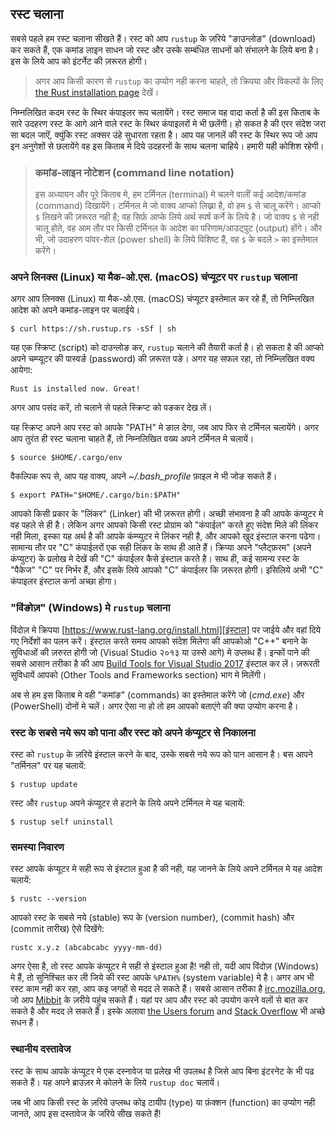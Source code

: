## रस्ट चलाना

सबसे पहले हम रस्ट चलाना सीखते हैं। रस्ट को आप `rustup` के ज़रिये "ङाउन्लोङ"
(download) कर सकते हैं, एक कमांड लाइन साधन जो रस्ट और उस्के सम्बंधित साधनों को
संभालने के लिये बना है। इस के लिये आप को इंटर्नेट की ज़रूरत होगी।

> अगर आप किसी कारण से `rustup` का उप्योग नही करना चाहते, तो क्रिपया और विकल्पों
> के लिए [the Rust installation page](https://www.rust-lang.org/install.html)
> देखें।

निम्नलिखित कदम रस्ट के स्थिर कंपाइलर रूप चलायेंगे। रस्ट समाज यह वादा कर्ता है की
इस किताब के सारे उदहरण रस्ट के आगे आने वाले रस्ट के स्थिर कंपाइलरों मे भी
छलेंगी। हो सकत है की एरर संदेश जरा सा बदल जाऎं, क्युंकि रस्ट अक्सर उंहे सुधारता
रहता है। आप यह जानलें की रस्ट के स्थिर रूप जो आप इन अनुगेशों से छलायेंगे वह इस
किताब मे दिये उदहरनों के साथ चलना चाहिये। हमारी यही कोशिश रहेगी।

> ### कमांड-लाइन नोटेशन (command line notation)
>
> इस अध्यायन और पूरे किताब मे, हम टर्मिनल (terminal) मे चलने वालीं कई आदेश/कमांङ
> (command) दिखायेंगे। टर्मिनल मे जो वाक्य आप्को लिख्ना है, वो हम `$` से चालू
> करेंगे। आप्को `$` लिखने की ज़रूरत नही है; वह सिर्फ़ आप्के लिये अर्थ स्पर्ष
> कर्ने के लिये है। जो वाक्य `$` से नही चालू होते, वह आम तौर पर किसी टर्मिनल के
> आदेश का परिणाम/आउट्पुट (output) होंगे। और भी, जो उदाहरण पांवर-शेल (power
> shell) के लिये विशिष्ट हैं, वह `$` के बदले `>` का इस्तेमाल करेंगे।

### अपने लिनक्स (Linux) या मैक-ओ.एस. (macOS) चंप्यूटर पर `rustup` चलाना

अगर आप  लिनक्स (Linux) या मैक-ओ.एस. (macOS) चंप्यूटर इस्तेमाल कर रहे हैं, तो
निम्न्लिखित आदेश को अपने कमांड-लाइन पर चलाईये।

```text
$ curl https://sh.rustup.rs -sSf | sh
```

यह एक स्क्रिप्ट (script) को दाउन्लोङ कर, `rustup` चलाने की तैयारी कर्ता है। हो
सकता है की आप्को अपने चम्प्यूटर की पास्वर्ङ (password) की ज़रूरत पङे। अगर यह सफल
रहा, तो निम्न्लिखित वक्य आयेगा:

```text
Rust is installed now. Great!
```

अगर आप पसंद करें, तो चलाने से पहले स्क्रिप्ट को पङकर देख लें।

यह स्क्रिप्ट अपने आप रस्ट को आपके "PATH" मे ङाल देगा, जब आप फिर से टर्मिनल
चलायेंगे। अगर आप तुरंत ही रस्ट चलाना चाहते हैं, तो निम्नलिखित वख्य अपने टर्मिनल
मे चलायें।

```text
$ source $HOME/.cargo/env
```

वैकल्पिक रूप से, आप यह वाक्य, अपने *~/.bash_profile* फ़ाइल मे भी जोङ सकते हैं।

```text
$ export PATH="$HOME/.cargo/bin:$PATH"
```

आपको किसी प्रकार के "लिंकर" (Linker) की भी ज़रूरत होगी। अच्छी संभावना है की आपके
कंप्युटर मे वह पहले से ही है। लेकिन अगर आपको किसी रस्ट प्रोग्राम को "कंपाईल"
करते हुए संदेश मिले की लिंकर नही मिला, इस्का यह अर्थ है की आपके कंम्प्युटर मे
लिंकर नही है, और आपको खुद इंस्टाल करना पढेगा। सामान्य तौर पर "C" कंपाईलरों एक
सही लिंकर के साथ ही आते हैं। क्रिप्या अपने "प्लैट्फ़रम" (अपने कंप्युटर) के
प्रलोख मे देखें की "C" कंपाईलर कैसे इंस्टाल करते है। साथ ही, कई सामन्य रस्ट के
"पैकेज" "C" पर निर्भर हैं, और इसके लिये आपको "C" कंपाईलर कि ज़रूरत होगी। इसिलिये
अभी "C" कंपाइलर इंस्टाल कर्ना अच्छा होगा।

### "विंङोज़" (Windows) मे `rustup` चलाना

विंदोज़ मे क्रिपया [https://www.rust-lang.org/install.html][इंस्टाल] पर जाईये और
वहां दिये गए निर्देशों का पलन करें। इंस्टाल करते समय आपको संदेश मिलेगा की आपकोओ
"C++" बनाने के सुविधाओं की ज़रुरत होगी जो (Visual Studio २०१३ या उस्से आगे) मे
उप्लब्ध हैं। इन्कों पाने की सबसे आसान तरीका है की आप [Build Tools for Visual
Studio 2017][visualstudio] इंस्टाल कर लें। ज़रूरती सुविधायें आपको (Other Tools
and Frameworks section) भाग मे मिलेंगी।

[install]: https://www.rust-lang.org/install.html
[visualstudio]: https://www.visualstudio.com/downloads/

अब से हम इस किताब मे वही "कमांङ" (commands) का इस्तेमाल करेंगे जो (*cmd.exe*) और
(PowerShell) दोनों मे चलें। अगर ऐसा ना हो तो हम आपको बताएंगे की क्या उप्योग करना
है।

### रस्ट के सबसे नये रूप को पाना और रस्ट को अपने कंप्यूटर से निकालना

रस्ट को `rustup` के ज़रिये इंस्टाल करने के बाद, उस्के सबसे नये रूप को पान आसान
है। बस आपने "तर्मिनल" पर यह चलायें:

```text
$ rustup update
```

रस्ट और `rustup` अपने कंप्यूटर से हटाने के लिये अपने टर्मिनल मे यह चलायें:

```text
$ rustup self uninstall
```

### समस्या निवारण

रस्ट आपके कंप्यूटर मे सही रूप से इंस्टाल हुआ है की नही, यह जानने के लिये अपने
टर्मिनल मे यह आदेश चलायें:

```text
$ rustc --version
```

आपको रस्ट के सबसे नये (stable) रूप के (version number), (commit hash) और (commit
तारीख) ऐसे दिखेंगे:

```text
rustc x.y.z (abcabcabc yyyy-mm-dd)
```

अगर ऐसा है, तो रस्ट आपके कंप्यूटर मे सही से इंस्टाल हुआ है! नही तो, यदी आप
विंदोज़ (Windows) मे हैं, तो सुनिश्चित कर ली जिये की रस्ट आपके `%PATH%` (system
variable) मे है। अगर अभ भी रस्ट काम नही कर रहा, आप कइ जगहों से मदद ले सकते हैं।
सबसे आसान तरीका है [irc.mozilla.org][irc]<!-- ignore -->, जो आप [Mibbit][mibbit]
के ज़रीये पहुंच सकते हैं। यहां पर आप और रस्ट को उपयोग करने वलों से बात कर सकते
है और मदद ले सकते हैं। इस्के अलावा [the Users forum][users] and [Stack
Overflow][stackoverflow] भी अच्छे सधन हैं।

[irc]: irc://irc.mozilla.org/#rust
[mibbit]: http://chat.mibbit.com/?server=irc.mozilla.org&channel=%23rust
[users]: https://users.rust-lang.org/
[stackoverflow]: http://stackoverflow.com/questions/tagged/rust

### स्थानीय दस्तावेज

रस्ट के साथ आपके कंप्यूटर मे एक दस्नावेज या प्रलेख भी उपलब्ध है जिसे आप बिना
इंटरनेट के भी पढ सकते हैं। यह अपने ब्राउज़र मे कोलने के लिये `rustup doc` चलायें।

जब भी आप किसी रस्ट के ज़रिये उप्लब्ध कोइ टायीप (type) या फ़ंक्शन (function) का
उप्योग नही जानते, आप इस दस्तावेज के जरिये सीख सकते हैं!
